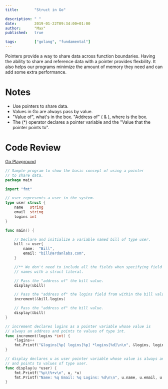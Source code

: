 ```yaml
---
title:       "Struct in Go"

description: " "
date:        2019-01-22T09:34:00+01:00
author:      "Max"
published:   true

tags:        ["golang", "fundamental"]
---
```


Pointers provide a way to share data across function boundaries. Having the ability to share and reference data with a pointer provides flexbility. It also helps our programs minimize the amount of memory they need and can add some extra performance.

# Notes

- Use pointers to share data.
- Values in Go are always pass by value.
- "Value of", what's in the box. "Address of" ( & ), where is the box.
- The (*) operator declares a pointer variable and the "Value that the pointer points to".

# Code Review

[Go Playground](https://play.golang.org/p/mJz5RINaimn)

```go
// Sample program to show the basic concept of using a pointer
// to share data.
package main

import "fmt"

// user represents a user in the system.
type user struct {
	name   string
	email  string
	logins int
}

func main() {

	// Declare and initialize a variable named bill of type user.
	bill := user{
		name:  "Bill",
		email: "bill@ardanlabs.com",
	}

	//** We don't need to include all the fields when specifying field
	// names with a struct literal.

	// Pass the "address of" the bill value.
	display(&bill)

	// Pass the "address of" the logins field from within the bill value.
	increment(&bill.logins)

	// Pass the "address of" the bill value.
	display(&bill)
}

// increment declares logins as a pointer variable whose value is
// always an address and points to values of type int.
func increment(logins *int) {
	*logins++
	fmt.Printf("&logins[%p] logins[%p] *logins[%d]\n\n", &logins, logins, *logins)
}

// display declares u as user pointer variable whose value is always an address
// and points to values of type user.
func display(u *user) {
	fmt.Printf("%p\t%+v\n", u, *u)
	fmt.Printf("Name: %q Email: %q Logins: %d\n\n", u.name, u.email, u.logins)
}
```

